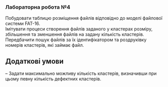 ### Лабораторна робота №4

Побудовати таблицю розміщення файлів відповідно до моделі файлової системи FAT-16.  
Імітувати процеси створення файлів заданого у кластерах розміру, збільшення та зменшення файлів на задану кількість кластерів.  
Передбачити пошук файлів за їх ідентифікатором та роздруківку номерів кластерів, які займає файл.   

## Додаткові умови 
– Задати максимально можливу кількість кластерів,
визначивши при цьому певну кількість дефектних кластерів.